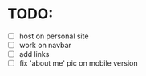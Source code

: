 # TODO:

- [ ] host on personal site
- [ ] work on navbar
- [ ] add links
- [ ] fix 'about me' pic on mobile version
